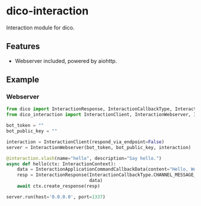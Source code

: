 # dico-interaction
Interaction module for dico.

## Features
- Webserver included, powered by aiohttp.

## Example

### Webserver
```py
from dico import InteractionResponse, InteractionCallbackType, InteractionApplicationCommandCallbackData
from dico_interaction import InteractionClient, InteractionWebserver, InteractionContext

bot_token = ""
bot_public_key = ""

interaction = InteractionClient(respond_via_endpoint=False)
server = InteractionWebserver(bot_token, bot_public_key, interaction)

@interaction.slash(name="hello", description="Say hello.")
async def hello(ctx: InteractionContext):
    data = InteractionApplicationCommandCallbackData(content="Hello, World!")
    resp = InteractionResponse(InteractionCallbackType.CHANNEL_MESSAGE_WITH_SOURCE,
                               data)
    await ctx.create_response(resp)

server.run(host='0.0.0.0', port=1337)

```
